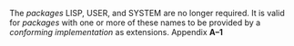 

The *packages* LISP, USER, and SYSTEM are no longer required. It is valid for *packages* with one or more of these names to be provided by a *conforming implementation* as extensions. Appendix **A–1**

  


